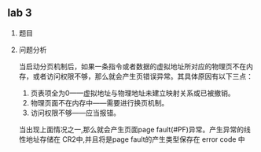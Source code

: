 ## lab 3

1. 题目

1. 问题分析

   当启动分页机制后，如果一条指令或者数据的虚拟地址所对应的物理页不在内存，或者访问权限不够，那么就会产生页错误异常。其具体原因有以下三点：

   1. 页表项全为0——虚拟地址与物理地址未建立映射关系或已被撤销。
   2. 物理页面不在内存中——需要进行换页机制。
   3. 访问权限不够——应当报错。

   当出现上面情况之一,那么就会产生页面page fault(#PF)异常。产生异常的线性地址存储在 
   CR2中,并且将是page fault的产生类型保存在 error code 中